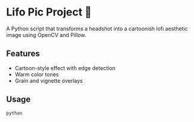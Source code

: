 # Lifo Pic Project 🎨

A Python script that transforms a headshot into a cartoonish lofi aesthetic image using OpenCV and Pillow.

## Features
- Cartoon-style effect with edge detection
- Warm color tones
- Grain and vignette overlays

## Usage

```bash
python
